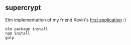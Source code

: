 ## supercrypt

Elm implementation of my friend Kevin's [first application](http://www.kevindecock.be/apps/supercrypt/) :)


```
elm package install
npm install
gulp
```
